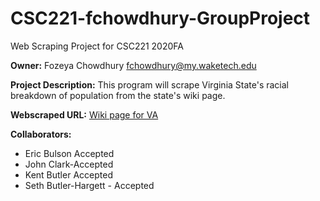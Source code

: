 # CSC221-fchowdhury-GroupProject
Web Scraping Project for CSC221 2020FA

__Owner:__ Fozeya Chowdhury fchowdhury@my.waketech.edu

__Project Description:__ This program will scrape Virginia State's racial breakdown of population from the state's wiki page. 

__Webscraped URL:__ [Wiki page for VA](https://en.wikipedia.org/wiki/virgina)

__Collaborators:__

- Eric Bulson Accepted
- John Clark-Accepted
- Kent Butler Accepted
- Seth Butler-Hargett - Accepted

